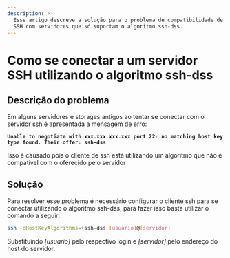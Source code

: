 ```yaml
---
description: >-
  Esse artigo descreve a solução para o problema de compatibilidade de conexão
  SSH com servidores que só suportam o algoritmo ssh-dss.
---
```


# Como se conectar a um servidor SSH utilizando o algoritmo ssh-dss

## Descrição do problema

Em alguns servidores e storages antigos ao tentar se conectar com o servidor ssh é apresentada a mensagem de erro:

**`Unable to negotiate with xxx.xxx.xxx.xxx port 22: no matching host key type found. Their offer: ssh-dss`**

Isso é causado pois o cliente de ssh está utilizando um algoritmo que não é compatível com o oferecido pelo servidor

## Solução

Para resolver esse problema é necessário configurar o cliente ssh para se conectar utilizando o algoritmo ssh-dss, para fazer isso basta utilizar o comando a seguir:

```bash
ssh -oHostKeyAlgorithms=+ssh-dss [usuario]@[servidor]
```

Substituindo _\[usuario]_ pelo respectivo login e _\[servidor]_ pelo endereço do host do servidor.
